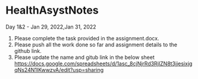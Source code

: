 # HealthAsystNotes
Day 1&2 - Jan 29, 2022,Jan 31, 2022
1. Please complete the task provided in the assignment.docx. 
2. Please push all the work done so far and assignment details to the github link. 
3. Please update the name and gitub link in the below sheet
https://docs.google.com/spreadsheets/d/1asc_8cjNjrRd3RjIZN8t3jjesixjgqNs24N1IKwwzvA/edit?usp=sharing

